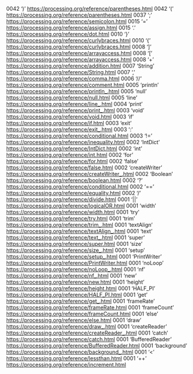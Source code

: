 0042	‘)’		https://processing.org/reference/parentheses.html
0042	‘(’		https://processing.org/reference/parentheses.html
0037	‘;’		https://processing.org/reference/semicolon.html
0015	‘=’		https://processing.org/reference/assign.html
0015	‘.’		https://processing.org/reference/dot.html
0010	‘}’		https://processing.org/reference/curlybraces.html
0010	‘{’		https://processing.org/reference/curlybraces.html
0008	‘]’		https://processing.org/reference/arrayaccess.html
0008	‘[’		https://processing.org/reference/arrayaccess.html
0008	‘+’		https://processing.org/reference/addition.html
0007	‘String’		https://processing.org/reference/String.html
0007	‘,’		https://processing.org/reference/comma.html
0006	‘//’		https://processing.org/reference/comment.html
0005	‘println’		https://processing.org/reference/println_.html
0005	‘null’		https://processing.org/reference/null.html
0005	‘line’		https://processing.org/reference/line_.html
0004	‘print’		https://processing.org/reference/print_.html
0003	‘void’		https://processing.org/reference/void.html
0003	‘if’		https://processing.org/reference/if.html
0003	‘exit’		https://processing.org/reference/exit_.html
0003	‘:’		https://processing.org/reference/conditional.html
0003	‘!=’		https://processing.org/reference/inequality.html
0002	‘IntDict’		https://processing.org/reference/IntDict.html
0002	‘int’		https://processing.org/reference/int.html
0002	‘for’		https://processing.org/reference/for.html
0002	‘false’		https://processing.org/reference/false.html
0002	‘createWriter’		https://processing.org/reference/createWriter_.html
0002	‘Boolean’		https://processing.org/reference/boolean.html
0002	‘?’		https://processing.org/reference/conditional.html
0002	‘==’		https://processing.org/reference/equality.html
0002	‘/’		https://processing.org/reference/divide.html
0001	‘||’		https://processing.org/reference/logicalOR.html
0001	‘width’		https://processing.org/reference/width.html
0001	‘try’		https://processing.org/reference/try.html
0001	‘trim’		https://processing.org/reference/trim_.html
0001	‘textAlign’		https://processing.org/reference/textAlign_.html
0001	‘text’		https://processing.org/reference/text_.html
0001	‘super’		https://processing.org/reference/super.html
0001	‘size’		https://processing.org/reference/size_.html
0001	‘setup’		https://processing.org/reference/setup_.html
0001	‘PrintWriter’		https://processing.org/reference/PrintWriter.html
0001	‘noLoop’		https://processing.org/reference/noLoop_.html
0001	‘nf’		https://processing.org/reference/nf_.html
0001	‘new’		https://processing.org/reference/new.html
0001	‘height’		https://processing.org/reference/height.html
0001	‘HALF_PI’		https://processing.org/reference/HALF_PI.html
0001	‘get’		https://processing.org/reference/get_.html
0001	‘frameRate’		https://processing.org/reference/frameRate.html
0001	‘frameCount’		https://processing.org/reference/frameCount.html
0001	‘else’		https://processing.org/reference/else.html
0001	‘draw’		https://processing.org/reference/draw_.html
0001	‘createReader’		https://processing.org/reference/createReader_.html
0001	‘catch’		https://processing.org/reference/catch.html
0001	‘BufferedReader’		https://processing.org/reference/BufferedReader.html
0001	‘background’		https://processing.org/reference/background_.html
0001	‘<’		https://processing.org/reference/lessthan.html
0001	‘++’		https://processing.org/reference/increment.html
